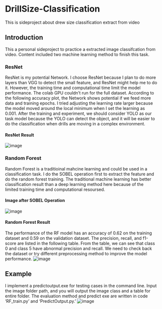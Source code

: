 # DrillSize-Classification
This is sideproject  about drew size classification extract from video
## Introduction
This a personal sideproject to practice a extracted image classifcation from video.
Content included two machine learning method to finish this task. 
### ResNet
ResNet is my potential Network. I choose ResNet because I plan to do more layers than VGG to detect the small feature, and ResNet might help me to do it. However, the training time and computational time limit the model performance. The colab GPU couldn’t run for the full dataset. According to the following accuracy plot, the Network shows potential if we feed more data and training epochs. I tried adjusting the learning rate larger because the model moved around the local minimum when I set the learning as 0.001. After the training and experiment, we should consider YOLO as our task model because the YOLO can detect the object, and it will be easier to do the classification when drills are moving in a complex environment.
#### ResNet Result
![image](https://github.com/j217435/DrillSize-Classification/blob/47581d25c1db8283f84e133bc437b12a83dfebc4/Image/Screen%20Shot%202023-03-24%20at%204.58.01%20PM.png)

### Random Forest
Random Forest is a traditioinal mahcine learning and could be used in a classification task. I do the SOBEL operation first to extract the feature and do the random forest training. The traditional machine learning has better classification result than a deep learning method here because of the limited training time and computational resoursed.

#### Image after SOBEL Operation
![image](https://github.com/j217435/DrillSize-Classification/blob/2d807f0055268e040ad3905a9e1e9465cead26d8/Image/Screen%20Shot%202023-03-24%20at%204.58.14%20PM.png)

#### Random Forest Result

The performance of the RF model has an accuracy of 0.62 on the training dataset and 0.59 on the validation dataset. The precision, recall, and f1-score are listed in the following table. From the table, we can see that class 0 and class 5 have abnormal precision and recall. We need to check back the dataset or try different preprocessing method to improve the model performance. 
![image](https://github.com/j217435/DrillSize-Classification/blob/040d49b442a811180d53ae3584b6a9aa444ad401/Image/Screen%20Shot%202023-03-24%20at%204.58.37%20PM.png)

## Example

I implement a predictoutput.exe for testing cases in the command line. Input the image folder path, and you will output the image class and a table for entire folder. The evaluation method and predict exe are written in code ‘RF_train.py’ and ‘PredictOutput.py.’
![image](https://github.com/j217435/DrillSize-Classification/blob/040d49b442a811180d53ae3584b6a9aa444ad401/Image/Screen%20Shot%202023-03-24%20at%204.46.27%20PM.png)
